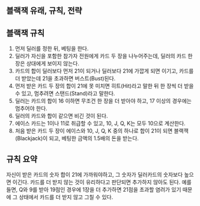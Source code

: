## 블랙잭 유래, 규칙, 전략

## 블랙잭 규칙
1. 먼저 딜러를 정한 뒤, 베팅을 한다.
2. 딜러가 자신을 포함한 참가자 전원에게 카드 두 장을 나누어주는데, 딜러의 카드 한 장은 상대에게 보이지 않는다.
3. 카드의 합이 딜러보다 먼저 21이 되거나 딜러보다 21에 가깝게 되면 이기고, 카드를 더 받았는데 21을 초과하면 버스트(Bust)된다.
4. 먼저 받은 카드 두 장의 합이 21에 못 미치면 히트(Hit)라고 말한 뒤 한 장씩 더 받을 수 있고, 멈추려면 스탠드(Stand)라고 말한다.
5. 딜러는 카드의 합이 16 이하면 무조건 한 장을 더 받아야 하고, 17 이상의 경우에는 멈추어야 한다.
6. 딜러의 카드와 합이 같으면 비긴 것이 된다.
7. 에이스 카드는 1이나 11로 취급할 수 있고, 10, J, Q, K는 모두 10으로 계산한다.
8. 처음 받은 카드 두 장이 에이스와 10, J, Q, K 중의 하나로 합이 21이 되면 블랙잭(Blackjack)이 되고, 베팅한 금액의 1.5배의 돈을 받는다.

## 규칙 요약
자신이 받은 카드의 숫자 합이 21에 가까워야하고, 그 숫자가 딜러카드의 숫자보다 높으면 이긴다. 카드를 더 받지 않는 것이 유리하다고 판단되면 추가하지 않아도 된다. 예를 들면, Q와 9를 받아 19점인 경우에 1장을 더 추가하면 21점을 초과할 염려가 있기 때문에 그 상태에서 카드를 더 받지 않고 그칠 수 있다.

